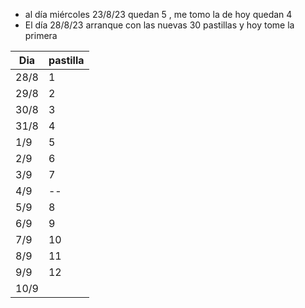 - al día miércoles  23/8/23 quedan 5 , me tomo la de hoy quedan 4
- El día 28/8/23 arranque con las nuevas 30 pastillas y hoy tome la primera 

| Dia  | pastilla |
| ---- | -------- |
| 28/8 | 1        |
| 29/8 | 2        |
| 30/8 | 3        |
| 31/8 | 4        |
| 1/9  | 5        |
| 2/9  | 6        |
| 3/9  | 7        |
| 4/9  | --       |
| 5/9  | 8        |
| 6/9  | 9        |
| 7/9  | 10       |
| 8/9  | 11       |
| 9/9  | 12       |
| 10/9     |          |
